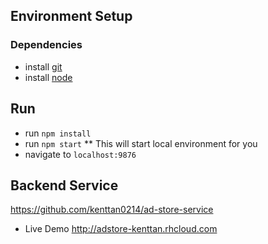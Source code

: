 ## Environment Setup
### Dependencies
* install [git](https://git-scm.com/)
* install [node](https://nodejs.org/)

## Run
* run `npm install`
* run `npm start`
** This will start local environment for you
* navigate to `localhost:9876`

## Backend Service 
https://github.com/kenttan0214/ad-store-service

* Live Demo
http://adstore-kenttan.rhcloud.com